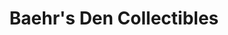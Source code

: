 ---
title: "Baehr's Den Collectibles"
url: /shelbyville/baehrs-den-collectibles/
shop: Allgemein
---
